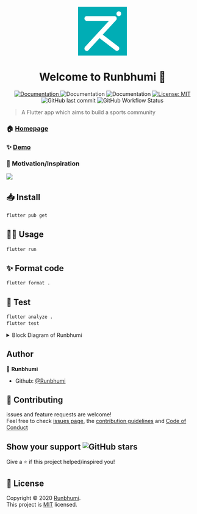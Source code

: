 <p align="center"><img align="center" src="./assets/icon/icon.png" height="128" /></p>
<h1 align="center">Welcome to Runbhumi 👋</h1>
<p align="center">
  <a href="../Runbhumi/documentation/auth.md" target="_blank">
    <img alt="Documentation" src="https://img.shields.io/badge/documentation-yes-brightgreen.svg" />
  </a>
  <img alt="Documentation" src="https://img.shields.io/badge/-Flutter-blue?&logo=flutter" />
  <img alt="Documentation" src="https://img.shields.io/badge/-Firebase-blue?&logo=firebase" />
  <a href="https://github.com/Runbhumi/Runbhumi/blob/master/LICENSE" target="_blank">
    <img alt="License: MIT" src="https://img.shields.io/badge/License-MIT-yellow.svg" />
  </a>
  <img alt="GitHub last commit" src="https://img.shields.io/github/last-commit/Runbhumi/Runbhumi">
    <img alt="GitHub Workflow Status" src="https://img.shields.io/github/workflow/status/Runbhumi/Runbhumi/Flutter%20CI?logo=dart&logoColor=lightblue">
</p>

> A Flutter app which aims to build a sports community

### 🏠 [Homepage](https://runbhumi.github.io/our-team/)

### ✨ [Demo](https://xd.adobe.com/view/94f928d5-ae2f-4def-8fc8-0b3d7db66514-c1aa/)

### 💪 Motivation/Inspiration

<img src="./documentation/Problem_statement_by_tanmay_bhat.jpeg" height="500" />


## 📥 Install

```sh
flutter pub get
```

## 👷‍♂️ Usage

```sh
flutter run
```

## ✨ Format code

```sh
flutter format .
```

## 🧪 Test

```sh
flutter analyze .
flutter test
```

<details><summary>Block Diagram of Runbhumi</summary>
  
<img src="./documentation/block diagram.png" height="500" />
  
</details>

## Author

🏢 **Runbhumi**

- Github: [@Runbhumi](https://github.com/Runbhumi)


## 🤝 Contributing

issues and feature requests are welcome!<br />Feel free to check [issues page](https://github.com/Runbhumi/Runbhumi/issues), the [contribution guidelines](CONTRIBUTING.md) and [Code of Conduct](CODE_OF_CONDUCT.md)

## Show your support <img alt="GitHub stars" src="https://img.shields.io/github/stars/Runbhumi/Runbhumi?style=social">

Give a ⭐️ if this project helped/inspired you!

## 📝 License

Copyright © 2020 [Runbhumi](https://github.com/Runbhumi).<br />
This project is [MIT](https://github.com/Runbhumi/Runbhumi/blob/master/LICENSE) licensed.
